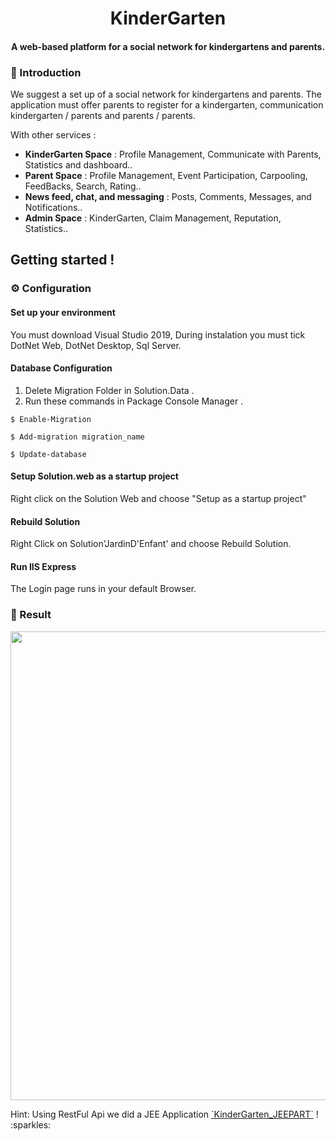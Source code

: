 <h1 align="center">
   KinderGarten
</h1>

<h4  align="center">  
  A web-based platform for a social network for kindergartens and parents.
</h4>

### :speech_balloon: Introduction
We suggest a set up of a social network for kindergartens and parents. The application must offer parents to register for a kindergarten, communication kindergarten / parents and parents / parents.

With other services :
- **KinderGarten Space** : Profile Management, Communicate with Parents, Statistics and dashboard..
- **Parent Space** : Profile Management, Event Participation, Carpooling, FeedBacks, Search, Rating..
- **News feed, chat, and messaging** : Posts, Comments, Messages, and Notifications..
- **Admin Space** : KinderGarten, Claim Management, Reputation, Statistics..

## Getting started !

### :gear: Configuration 

#### Set up your environment

You must download Visual Studio 2019, During instalation you must tick DotNet Web, DotNet Desktop, Sql Server.

#### Database Configuration
1. Delete Migration Folder in Solution.Data .
2. Run these commands in Package Console Manager .
```
$ Enable-Migration
```
```
$ Add-migration migration_name
```
```
$ Update-database
```
#### Setup Solution.web as a startup project

Right click on the Solution Web and choose "Setup as a startup project"

#### Rebuild Solution

Right Click on Solution'JardinD'Enfant' and choose Rebuild Solution.

#### Run IIS Express

The Login page runs in your default Browser.

### :open_book: Result
<p align="center">
<img src="https://user-images.githubusercontent.com/47121168/85171006-7fe3be80-b26e-11ea-9a93-58ccdadccbb9.PNG" width="750"/> 
</p>
Hint: Using RestFul Api we did a JEE Application <a href="https://github.com/ihebsd/KinderGarten-JEEPart">`KinderGarten_JEEPART`</a> ! :sparkles:

